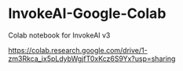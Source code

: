 # InvokeAI-Google-Colab
Colab notebook for InvokeAI v3

https://colab.research.google.com/drive/1-zm3Rkca_ix5pLdybWgjfT0xKcz6S9Yx?usp=sharing
